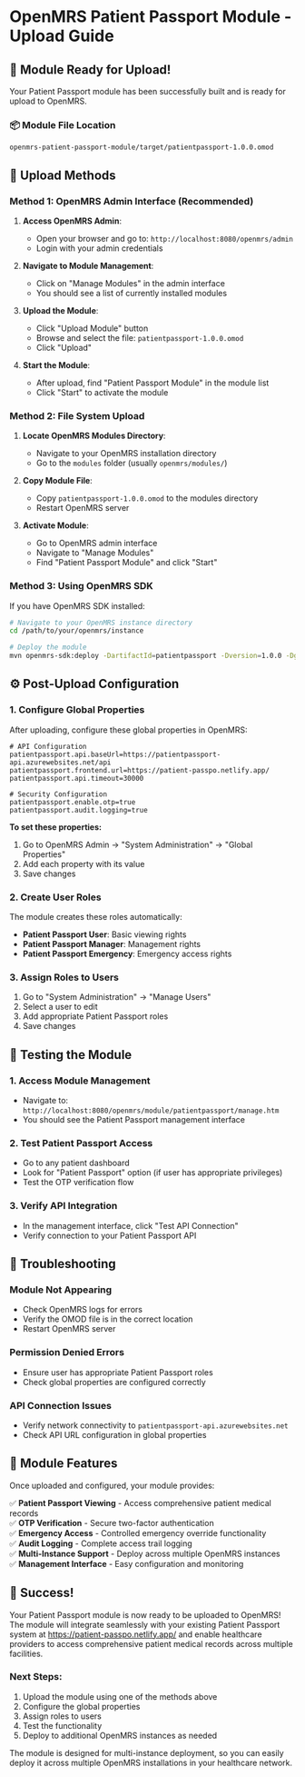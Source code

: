 # OpenMRS Patient Passport Module - Upload Guide

## 🎯 Module Ready for Upload!

Your Patient Passport module has been successfully built and is ready for upload to OpenMRS.

### 📦 Module File Location
```
openmrs-patient-passport-module/target/patientpassport-1.0.0.omod
```

## 🚀 Upload Methods

### Method 1: OpenMRS Admin Interface (Recommended)

1. **Access OpenMRS Admin**:
   - Open your browser and go to: `http://localhost:8080/openmrs/admin`
   - Login with your admin credentials

2. **Navigate to Module Management**:
   - Click on "Manage Modules" in the admin interface
   - You should see a list of currently installed modules

3. **Upload the Module**:
   - Click "Upload Module" button
   - Browse and select the file: `patientpassport-1.0.0.omod`
   - Click "Upload"

4. **Start the Module**:
   - After upload, find "Patient Passport Module" in the module list
   - Click "Start" to activate the module

### Method 2: File System Upload

1. **Locate OpenMRS Modules Directory**:
   - Navigate to your OpenMRS installation directory
   - Go to the `modules` folder (usually `openmrs/modules/`)

2. **Copy Module File**:
   - Copy `patientpassport-1.0.0.omod` to the modules directory
   - Restart OpenMRS server

3. **Activate Module**:
   - Go to OpenMRS admin interface
   - Navigate to "Manage Modules"
   - Find "Patient Passport Module" and click "Start"

### Method 3: Using OpenMRS SDK

If you have OpenMRS SDK installed:

```bash
# Navigate to your OpenMRS instance directory
cd /path/to/your/openmrs/instance

# Deploy the module
mvn openmrs-sdk:deploy -DartifactId=patientpassport -Dversion=1.0.0 -DgroupId=org.openmrs.module
```

## ⚙️ Post-Upload Configuration

### 1. Configure Global Properties

After uploading, configure these global properties in OpenMRS:

```properties
# API Configuration
patientpassport.api.baseUrl=https://patientpassport-api.azurewebsites.net/api
patientpassport.frontend.url=https://patient-passpo.netlify.app/
patientpassport.api.timeout=30000

# Security Configuration
patientpassport.enable.otp=true
patientpassport.audit.logging=true
```

**To set these properties:**
1. Go to OpenMRS Admin → "System Administration" → "Global Properties"
2. Add each property with its value
3. Save changes

### 2. Create User Roles

The module creates these roles automatically:
- **Patient Passport User**: Basic viewing rights
- **Patient Passport Manager**: Management rights
- **Patient Passport Emergency**: Emergency access rights

### 3. Assign Roles to Users

1. Go to "System Administration" → "Manage Users"
2. Select a user to edit
3. Add appropriate Patient Passport roles
4. Save changes

## 🧪 Testing the Module

### 1. Access Module Management
- Navigate to: `http://localhost:8080/openmrs/module/patientpassport/manage.htm`
- You should see the Patient Passport management interface

### 2. Test Patient Passport Access
- Go to any patient dashboard
- Look for "Patient Passport" option (if user has appropriate privileges)
- Test the OTP verification flow

### 3. Verify API Integration
- In the management interface, click "Test API Connection"
- Verify connection to your Patient Passport API

## 🔧 Troubleshooting

### Module Not Appearing
- Check OpenMRS logs for errors
- Verify the OMOD file is in the correct location
- Restart OpenMRS server

### Permission Denied Errors
- Ensure user has appropriate Patient Passport roles
- Check global properties are configured correctly

### API Connection Issues
- Verify network connectivity to `patientpassport-api.azurewebsites.net`
- Check API URL configuration in global properties

## 📱 Module Features

Once uploaded and configured, your module provides:

✅ **Patient Passport Viewing** - Access comprehensive patient medical records  
✅ **OTP Verification** - Secure two-factor authentication  
✅ **Emergency Access** - Controlled emergency override functionality  
✅ **Audit Logging** - Complete access trail logging  
✅ **Multi-Instance Support** - Deploy across multiple OpenMRS instances  
✅ **Management Interface** - Easy configuration and monitoring  

## 🎉 Success!

Your Patient Passport module is now ready to be uploaded to OpenMRS! The module will integrate seamlessly with your existing Patient Passport system at https://patient-passpo.netlify.app/ and enable healthcare providers to access comprehensive patient medical records across multiple facilities.

### Next Steps:
1. Upload the module using one of the methods above
2. Configure the global properties
3. Assign roles to users
4. Test the functionality
5. Deploy to additional OpenMRS instances as needed

The module is designed for multi-instance deployment, so you can easily deploy it across multiple OpenMRS installations in your healthcare network.
